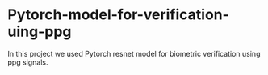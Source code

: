 # Pytorch-model-for-verification-uing-ppg
In this project we used Pytorch resnet model for biometric verification using ppg signals. 
